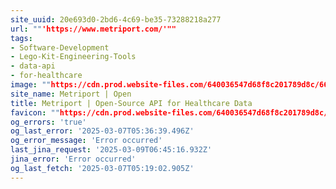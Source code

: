 ```yaml
---
site_uuid: 20e693d0-2bd6-4c69-be35-73288218a277
url: ""'https://www.metriport.com/'""
tags:
- Software-Development
- Lego-Kit-Engineering-Tools
- data-api
- for-healthcare
image: ""https://cdn.prod.website-files.com/640036547d68f8c201789d8c/66e9fec5ff00b3f180f9e116_2024WebsiteOG.png""
site_name: Metriport | Open
title: Metriport | Open-Source API for Healthcare Data
favicon: ""https://cdn.prod.website-files.com/640036547d68f8c201789d8c/640048b70539cf55188c2d93_JustLogo%2032.png""
og_errors: 'true'
og_last_error: '2025-03-07T05:36:39.496Z'
og_error_message: 'Error occurred'
last_jina_request: '2025-03-09T06:45:16.932Z'
jina_error: 'Error occurred'
og_last_fetch: '2025-03-07T05:19:02.905Z'
---
```



